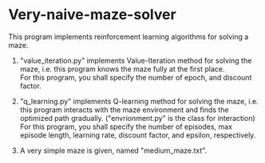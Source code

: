 # Very-naive-maze-solver
This program implements reinforcement learning algorithms for solving a maze.

1. "value_iteration.py" implements Value-Iteration method for solving the maze, i.e. this program knows the maze fully at the first place.\
For this program, you shall specify the number of epoch, and discount factor.

2. "q_learning.py" implements Q-learning method for solving the maze, i.e. this program interacts with the maze environment and finds the optimized path gradually. ("envrionment.py" is the class for interaction)\
For this program, you shall specify the number of episodes, max episode length, learning rate, discount factor, and epsilon, respectively.

3. A very simple maze is given, named "medium_maze.txt".
